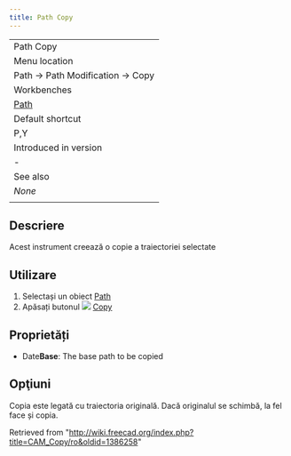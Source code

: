 ```yaml
---
title: Path Copy
---
```


|                                          |
| ---------------------------------------- |
| Path Copy                                |
| Menu location                            |
| Path → Path Modification → Copy          |
| Workbenches                              |
| [Path](/Path_Workbench "Path Workbench") |
| Default shortcut                         |
| P,Y                                      |
| Introduced in version                    |
| -                                        |
| See also                                 |
| _None_                                   |
|                                          |

## Descriere

Acest instrument creează o copie a traiectoriei selectate

## Utilizare

1. Selectași un obiect [Path](/Path_Workbench "Path Workbench")
2. Apăsați butonul ![](/images/Path_Copy.png) [Copy](/Path_Copy "Path Copy")

## Proprietăți

- Date**Base**: The base path to be copied

## Opţiuni

Copia este legată cu traiectoria originală. Dacă originalul se schimbă, la fel face și copia.

Retrieved from "<http://wiki.freecad.org/index.php?title=CAM_Copy/ro&oldid=1386258>"
